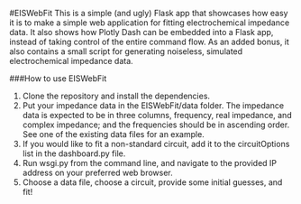 #EISWebFit
This is a simple (and ugly) Flask app that showcases how easy it is to make a simple web application for fitting electrochemical impedance data. It also shows how Plotly Dash can be embedded into a Flask app, instead of taking control of the entire command flow. As an added bonus, it also contains a small script for generating noiseless, simulated electrochemical impedance data.

###How to use EISWebFit
1. Clone the repository and install the dependencies.
2. Put your impedance data in the EISWebFit/data folder. The impedance data is expected to be in three columns, frequency, real impedance, and complex impedance; and the frequencies should be in ascending order. See one of the existing data files for an example.
3. If you would like to fit a non-standard circuit, add it to the circuitOptions list in the dashboard.py file.
3. Run wsgi.py from the command line, and navigate to the provided IP address on your preferred web browser.
4. Choose a data file, choose a circuit, provide some initial guesses, and fit!